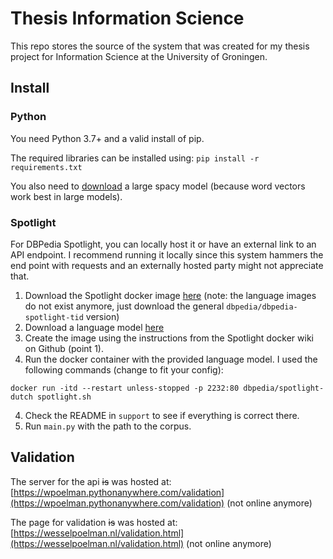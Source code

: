 # Thesis Information Science

This repo stores the source of the system that was created for my thesis project for Information Science at the University of Groningen.

## Install
### Python
You need Python 3.7+ and a valid install of pip.

The required libraries can be installed using: `pip install -r requirements.txt`

You also need to [download](https://spacy.io/usage/models#languages) a large spacy model (because word vectors work best in large models).

### Spotlight
For DBPedia Spotlight, you can locally host it or have an external link to an API endpoint. 
I recommend running it locally since this system hammers the end point with requests and an externally hosted
party might not appreciate that.

1. Download the Spotlight docker image [here](https://github.com/dbpedia-spotlight/spotlight-docker) (note: the language images do not exist anymore, just download the general `dbpedia/dbpedia-spotlight-tid` version)
2. Download a language model [here](https://sourceforge.net/projects/dbpedia-spotlight/files/2016-10/)
4. Create the image using the instructions from the Spotlight docker wiki on Github (point 1).
4. Run the docker container with the provided language model. I used the following commands (change to fit your config):
```
docker run -itd --restart unless-stopped -p 2232:80 dbpedia/spotlight-dutch spotlight.sh
```
4. Check the README in `support` to see if everything is correct there.
5. Run `main.py` with the path to the corpus.

## Validation
The server for the api ~~is~~ was hosted at: [https://wpoelman.pythonanywhere.com/validation](https://wpoelman.pythonanywhere.com/validation) (not online anymore)

The page for validation ~~is~~ was hosted at: [https://wesselpoelman.nl/validation.html](https://wesselpoelman.nl/validation.html) (not online anymore)

